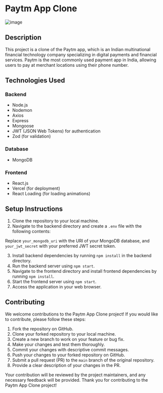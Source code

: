 # Paytm App Clone
![image]([https://github.com/harrykamboj1/Paytm-clone/assets/49549662/44dfa450-4704-49c6-85cf-10887d9f5492](https://github-production-user-asset-6210df.s3.amazonaws.com/49549662/303921375-44dfa450-4704-49c6-85cf-10887d9f5492.png?X-Amz-Algorithm=AWS4-HMAC-SHA256&X-Amz-Credential=AKIAVCODYLSA53PQK4ZA%2F20250620%2Fus-east-1%2Fs3%2Faws4_request&X-Amz-Date=20250620T044936Z&X-Amz-Expires=300&X-Amz-Signature=ec86a4f2eb3f8a741557ffd6956cc3cbd506e400e1296b52dfa625714e2139e8&X-Amz-SignedHeaders=host))

## Description

This project is a clone of the Paytm app, which is an Indian multinational financial technology company specializing in digital payments and financial services. Paytm is the most commonly used payment app in India, allowing users to pay at merchant locations using their phone number.

## Technologies Used

### Backend

- Node.js
- Nodemon
- Axios
- Express
- Mongoose
- JWT (JSON Web Tokens) for authentication
- Zod (for validation)

### Database

- MongoDB

### Frontend

- React.js
- Vercel (for deployment)
- React Loading (for loading animations)

## Setup Instructions

1. Clone the repository to your local machine.
2. Navigate to the backend directory and create a `.env` file with the following contents:


Replace `your_mongodb_uri` with the URI of your MongoDB database, and `your_jwt_secret` with your preferred JWT secret token.

3. Install backend dependencies by running `npm install` in the backend directory.
4. Run the backend server using `npm start`.
5. Navigate to the frontend directory and install frontend dependencies by running `npm install`.
6. Start the frontend server using `npm start`.
7. Access the application in your web browser.

## Contributing

We welcome contributions to the Paytm App Clone project! If you would like to contribute, please follow these steps:

1. Fork the repository on GitHub.
2. Clone your forked repository to your local machine.
3. Create a new branch to work on your feature or bug fix.
4. Make your changes and test them thoroughly.
5. Commit your changes with descriptive commit messages.
6. Push your changes to your forked repository on GitHub.
7. Submit a pull request (PR) to the `main` branch of the original repository.
8. Provide a clear description of your changes in the PR.

Your contribution will be reviewed by the project maintainers, and any necessary feedback will be provided. Thank you for contributing to the Paytm App Clone project!
